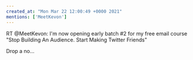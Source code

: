 ```yaml
---
created_at: "Mon Mar 22 12:00:49 +0000 2021"
mentions: ['MeetKevon']
---
```


RT @MeetKevon: I'm now opening early batch #2 for my free email course "Stop Building An Audience. Start Making Twitter Friends"

Drop a no…